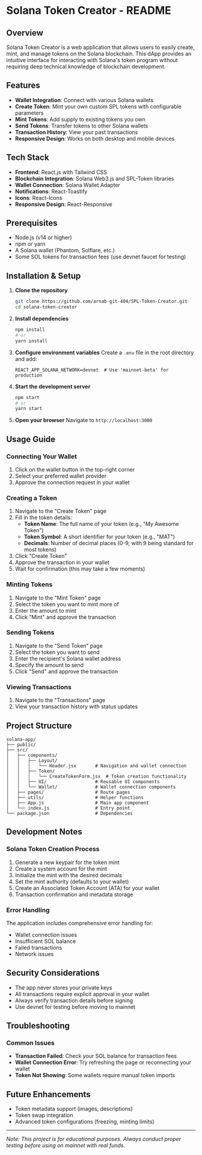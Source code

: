 # Solana Token Creator - README

## Overview
Solana Token Creator is a web application that allows users to easily create, mint, and manage tokens on the Solana blockchain. This dApp provides an intuitive interface for interacting with Solana's token program without requiring deep technical knowledge of blockchain development.

## Features
- **Wallet Integration**: Connect with various Solana wallets
- **Create Token**: Mint your own custom SPL tokens with configurable parameters
- **Mint Tokens**: Add supply to existing tokens you own
- **Send Tokens**: Transfer tokens to other Solana wallets
- **Transaction History**: View your past transactions
- **Responsive Design**: Works on both desktop and mobile devices

## Tech Stack
- **Frontend**: React.js with Tailwind CSS
- **Blockchain Integration**: Solana Web3.js and SPL-Token libraries
- **Wallet Connection**: Solana Wallet Adapter
- **Notifications**: React-Toastify
- **Icons**: React-Icons
- **Responsive Design**: React-Responsive

## Prerequisites
- Node.js (v14 or higher)
- npm or yarn
- A Solana wallet (Phantom, Solflare, etc.)
- Some SOL tokens for transaction fees (use devnet faucet for testing)

## Installation & Setup

1. **Clone the repository**
   ```bash
   git clone https://github.com/arnab-git-404/SPL-Token-Creator.git
   cd solana-token-creator
   ```

2. **Install dependencies**
   ```bash
   npm install
   # or
   yarn install
   ```

3. **Configure environment variables**
   Create a `.env` file in the root directory and add:
   ```
   REACT_APP_SOLANA_NETWORK=devnet  # Use 'mainnet-beta' for production
   ```

4. **Start the development server**
   ```bash
   npm start
   # or
   yarn start
   ```

5. **Open your browser**
   Navigate to `http://localhost:3000`

## Usage Guide

### Connecting Your Wallet
1. Click on the wallet button in the top-right corner
2. Select your preferred wallet provider
3. Approve the connection request in your wallet

### Creating a Token
1. Navigate to the "Create Token" page
2. Fill in the token details:
   - **Token Name**: The full name of your token (e.g., "My Awesome Token")
   - **Token Symbol**: A short identifier for your token (e.g., "MAT")
   - **Decimals**: Number of decimal places (0-9, with 9 being standard for most tokens)
3. Click "Create Token"
4. Approve the transaction in your wallet
5. Wait for confirmation (this may take a few moments)

### Minting Tokens
1. Navigate to the "Mint Token" page
2. Select the token you want to mint more of
3. Enter the amount to mint
4. Click "Mint" and approve the transaction

### Sending Tokens
1. Navigate to the "Send Token" page
2. Select the token you want to send
3. Enter the recipient's Solana wallet address
4. Specify the amount to send
5. Click "Send" and approve the transaction

### Viewing Transactions
1. Navigate to the "Transactions" page
2. View your transaction history with status updates

## Project Structure

```
solana-app/
├── public/
├── src/
│   ├── components/
│   │   ├── Layout/
│   │   │   └── Header.jsx       # Navigation and wallet connection
│   │   ├── Token/
│   │   │   └── CreateTokenForm.jsx  # Token creation functionality
│   │   ├── UI/                  # Reusable UI components
│   │   └── Wallet/              # Wallet connection components
│   ├── pages/                   # Route pages
│   ├── utils/                   # Helper functions
│   ├── App.js                   # Main app component
│   └── index.js                 # Entry point
└── package.json                 # Dependencies
```

## Development Notes

### Solana Token Creation Process
1. Generate a new keypair for the token mint
2. Create a system account for the mint
3. Initialize the mint with the desired decimals
4. Set the mint authority (defaults to your wallet)
5. Create an Associated Token Account (ATA) for your wallet
6. Transaction confirmation and metadata storage

### Error Handling
The application includes comprehensive error handling for:
- Wallet connection issues
- Insufficient SOL balance
- Failed transactions
- Network issues

## Security Considerations
- The app never stores your private keys
- All transactions require explicit approval in your wallet
- Always verify transaction details before signing
- Use devnet for testing before moving to mainnet

## Troubleshooting

### Common Issues
- **Transaction Failed**: Check your SOL balance for transaction fees
- **Wallet Connection Error**: Try refreshing the page or reconnecting your wallet
- **Token Not Showing**: Some wallets require manual token imports

## Future Enhancements
- Token metadata support (images, descriptions)
- Token swap integration
- Advanced token configurations (freezing, minting limits)
---

*Note: This project is for educational purposes. Always conduct proper testing before using on mainnet with real funds.*

